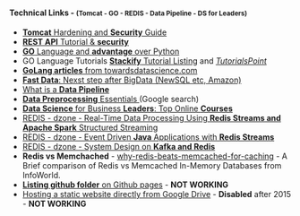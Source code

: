 #### Technical Links - <small>(Tomcat - GO - REDIS - Data Pipeline - DS for Leaders)</small>
* [**Tomcat** Hardening and **Security** Guide](https://geekflare.com/apache-tomcat-hardening-and-security-guide/)
* [**REST API** Tutorial & **security**](https://restfulapi.net/security-essentials/)
* [**GO** Language and **advantage** over Python](https://getstream.io/blog/switched-python-go/)
* GO Language Tutorials [**Stackify** Tutorial Listing](https://stackify.com/learn-go-tutorials/) and [*TutorialsPoint*](https://www.tutorialspoint.com/go/go_quick_guide.htm)
* [**GoLang articles** from towardsdatascience.com](https://towardsdatascience.com/tagged/golang)
* [**Fast Data**: Nexst step after BigData (NewSQL etc, Amazon)](https://www.infoworld.com/article/2608040/fast-data--the-next-step-after-big-data.html)
* [What is a **Data Pipeline**](https://www.alooma.com/blog/what-is-a-data-pipeline)
* [**Data Preprocessing** Essentials ](https://www.google.com/search?q=what+is+data+preprocessing+for+machine+learning+called)(Google search)
* [**Data Science** for Business **Leaders**: Top Online **Courses**](https://www.naukri.com/blog/data-science-for-business-leaders-top-online-courses-covid-article3/)
* [REDIS - dzone - Real-Time Data Processing Using **Redis Streams and Apache Spark** Structured Streaming](https://www.infoq.com/articles/data-processing-redis-spark-streaming/)
* [REDIS - dzone - Event Driven **Java** Applications with **Redis Streams**](https://www.infoq.com/presentations/event-driven-redis-spring)
* [REDIS - dzone - System Design on **Kafka and Redis**](https://dzone.com/articles/building-system-on-kafka-and-redis)
* **Redis vs Memchached** - [why-redis-beats-memcached-for-caching](https://www.infoworld.com/article/3063161/why-redis-beats-memcached-for-caching.html) - A Brief comparison of Redis vs Memcached In-Memory Databases from InfoWorld.
* [**Listing github folder** on Github pages](https://stackoverflow.com/questions/39048654/how-to-enable-directory-indexing-on-github-pages) - **NOT WORKING**
* [Hosting a static website directly from Google Drive](https://www.ecanarys.com/Blogs/ArticleID/135/How-to-Host-your-Webpages-on-Google-Drive) - **Disabled** after 2015 - **NOT WORKING**